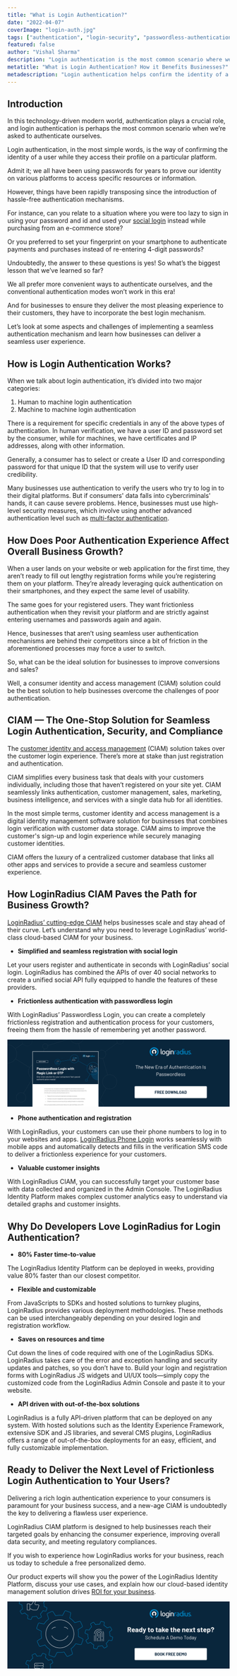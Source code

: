 ```yaml
---
title: "What is Login Authentication?"
date: "2022-04-07"
coverImage: "login-auth.jpg"
tags: ["authentication", "login-security", "passwordless-authentication", "identity-management"]
featured: false 
author: "Vishal Sharma" 
description: "Login authentication is the most common scenario where we’re asked to authenticate ourselves. Let’s look at some aspects and challenges of implementing a seamless authentication mechanism and learn how businesses can deliver a seamless user experience through a CIAM."
metatitle: "What is Login Authentication? How it Benefits Businesses?"
metadescription: "Login authentication helps confirm the identity of a user while they access their profile. Read on to enhance your login authentication experience."
---
```



## Introduction

In this technology-driven modern world, authentication plays a crucial role, and login authentication is perhaps the most common scenario when we’re asked to authenticate ourselves. 

Login authentication, in the most simple words, is the way of confirming the identity of a user while they access their profile on a particular platform.  

Admit it; we all have been using passwords for years to prove our identity on various platforms to access specific resources or information. 

However, things have been rapidly transposing since the introduction of hassle-free authentication mechanisms. 

For instance, can you relate to a situation where you were too lazy to sign in using your password and id and used your [social login](https://www.loginradius.com/blog/identity/what-is-social-login/) instead while purchasing from an e-commerce store?

Or you preferred to set your fingerprint on your smartphone to authenticate payments and purchases instead of re-entering 4-digit passwords? 

Undoubtedly, the answer to these questions is yes! So what’s the biggest lesson that we’ve learned so far? 

We all prefer more convenient ways to authenticate ourselves, and the conventional authentication modes won’t work in this era! 

And for businesses to ensure they deliver the most pleasing experience to their customers, they have to incorporate the best login mechanism. 

Let’s look at some aspects and challenges of implementing a seamless authentication mechanism and learn how businesses can deliver a seamless user experience. 


## How is Login Authentication Works?

When we talk about login authentication, it’s divided into two major categories:



1. Human to machine login authentication
2. Machine to machine login authentication

There is a requirement for specific credentials in any of the above types of authentication. In human verification, we have a user ID and password set by the consumer, while for machines, we have certificates and IP addresses, along with other information.

Generally, a consumer has to select or create a User ID and corresponding password for that unique ID that the system will use to verify user credibility. 

Many businesses use authentication to verify the users who try to log in to their digital platforms. But if consumers' data falls into cybercriminals' hands, it can cause severe problems. Hence, businesses must use high-level security measures, which involve using another advanced authentication level such as [multi-factor authentication](https://www.loginradius.com/blog/identity/what-is-multi-factor-authentication/).


## How Does Poor Authentication Experience Affect Overall Business Growth?  

When a user lands on your website or web application for the first time, they aren’t ready to fill out lengthy registration forms while you’re registering them on your platform. They’re already leveraging quick authentication on their smartphones, and they expect the same level of usability. 

The same goes for your registered users. They want frictionless authentication when they revisit your platform and are strictly against entering usernames and passwords again and again. 

Hence, businesses that aren’t using seamless user authentication mechanisms are behind their competitors since a bit of friction in the aforementioned processes may force a user to switch. 

So, what can be the ideal solution for businesses to improve conversions and sales? 

Well, a consumer identity and access management (CIAM) solution could be the best solution to help businesses overcome the challenges of poor authentication.


## CIAM — The One-Stop Solution for Seamless Login Authentication, Security, and Compliance

The [customer identity and access management](https://www.loginradius.com/blog/identity/customer-identity-and-access-management/) (CIAM) solution takes over the customer login experience. There’s more at stake than just registration and authentication.

CIAM simplifies every business task that deals with your customers individually, including those that haven’t registered on your site yet. CIAM seamlessly links authentication, customer management, sales, marketing, business intelligence, and services with a single data hub for all identities.

In the most simple terms, customer identity and access management is a digital identity management software solution for businesses that combines login verification with customer data storage. CIAM aims to improve the customer's sign-up and login experience while securely managing customer identities.

CIAM offers the luxury of a centralized customer database that links all other apps and services to provide a secure and seamless customer experience.


## How LoginRadius CIAM Paves the Path for Business Growth?

[LoginRadius’ cutting-edge CIAM](https://www.loginradius.com/) helps businesses scale and stay ahead of their curve. Let’s understand why you need to leverage LoginRadius’ world-class cloud-based CIAM for your business. 



* **Simplified and seamless registration with social login**

Let your users register and authenticate in seconds with LoginRadius’ social login. LoginRadius has combined the APIs of over 40 social networks to create a unified social API fully equipped to handle the features of these providers.



* **Frictionless authentication with passwordless login**

With LoginRadius’ Passwordless Login, you can create a completely frictionless registration and authentication process for your customers, freeing them from the hassle of remembering yet another password.

[![passwordless-otp](passwordless-otp.png)](https://www.loginradius.com/resource/passwordless-login-magic-link-otp-datasheet)



* **Phone authentication and registration**

With LoginRadius, your customers can use their phone numbers to log in to your websites and apps. [LoginRadius Phone Login](https://www.loginradius.com/resource/loginradius-ciam-phone-authentication/) works seamlessly with mobile apps and automatically detects and fills in the verification SMS code to deliver a frictionless experience for your customers.



* **Valuable customer insights**

With LoginRadius CIAM, you can successfully target your customer base with data collected and organized in the Admin Console. The LoginRadius Identity Platform makes complex customer analytics easy to understand via detailed graphs and customer insights.


## Why Do Developers Love LoginRadius for Login Authentication? 



* **80% Faster time-to-value**

The LoginRadius Identity Platform can be deployed in weeks, providing value 80% faster than our closest competitor. 



* **Flexible and customizable**

From JavaScripts to SDKs and hosted solutions to turnkey plugins, LoginRadius provides various deployment methodologies. These methods can be used interchangeably depending on your desired login and registration workflow. 



* **Saves on resources and time**

Cut down the lines of code required with one of the LoginRadius SDKs. LoginRadius takes care of the error and exception handling and security updates and patches, so you don’t have to. Build your login and registration forms with LoginRadius JS widgets and UI/UX tools—simply copy the customized code from the LoginRadius Admin Console and paste it to your website. 



* **API driven with out-of-the-box solutions**

LoginRadius is a fully API-driven platform that can be deployed on any system. With hosted solutions such as the Identity Experience Framework, extensive SDK and JS libraries, and several CMS plugins, LoginRadius offers a range of out-of-the-box deployments for an easy, efficient, and fully customizable implementation.


## Ready to Deliver the Next Level of Frictionless Login Authentication to Your Users? 

Delivering a rich login authentication experience to your consumers is paramount for your business success, and a new-age CIAM is undoubtedly the key to delivering a flawless user experience. 

LoginRadius CIAM platform is designed to help businesses reach their targeted goals by enhancing the consumer experience, improving overall data security, and meeting regulatory compliances. 

If you wish to experience how LoginRadius works for your business, reach us today to schedule a free personalized demo. 

Our product experts will show you the power of the LoginRadius Identity Platform, discuss your use cases, and explain how our cloud-based identity management solution drives [ROI for your business](https://www.loginradius.com/blog/start-with-identity/loginradius-roi-enterprises-infographic/).



[![book-a-demo-loginradius](../../assets/book-a-demo-loginradius.png)](https://www.loginradius.com/book-a-demo/)
